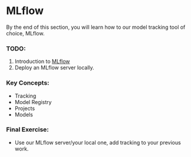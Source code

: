 # MLflow
By the end of this section, you will learn how to our model tracking tool of choice, MLflow.

### TODO:
1. Introduction to [MLflow](https://www.databricks.com/blog/2018/06/05/introducing-mlflow-an-open-source-machine-learning-platform.html)
2. Deploy an MLflow server locally.

### Key Concepts:
- Tracking
- Model Registry
- Projects
- Models

### Final Exercise:
- Use our MLflow server/your local one, add tracking to your previous work.
